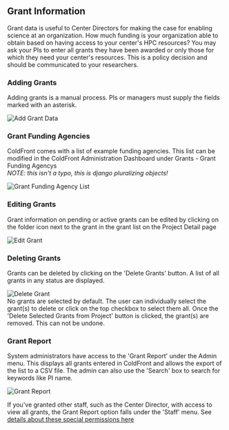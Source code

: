 ## Grant Information

Grant data is useful to Center Directors for making the case for enabling science at an organization.  How much funding is your organization able to obtain based on having access to your center's HPC resources?  You may ask your PIs to enter all grants they have been awarded or only those for which they need your center's resources.  This is a policy decision and should be communicated to your researchers.  

### Adding Grants

Adding grants is a manual process.  PIs or managers must supply the fields marked with an asterisk.

![Add Grant Data](../../images/addgrant.PNG)  


### Grant Funding Agencies

ColdFront comes with a list of example funding agencies.  This list can be modified in the ColdFront Administration Dashboard under Grants - Grant Funding Agencys  
_NOTE: this isn't a typo, this is django pluralizing objects!_

![Grant Funding Agency List](../../images/fundinglist.PNG)  

### Editing Grants

Grant information on pending or active grants can be edited by clicking on the folder icon next to the grant in the grant list on the Project Detail page  

![Edit Grant](../../images/grantlist.PNG)  


### Deleting Grants

Grants can be deleted by clicking on the 'Delete Grants' button.  A list of all grants in any status are displayed.  

![Delete Grant](../../images/deletegrant.PNG)  
No grants are selected by default.  The user can individually select the grant(s) to delete or click on the top checkbox to select them all.  Once the 'Delete Selected Grants from Project' button is clicked, the grant(s) are removed.  This can not be undone.


### Grant Report

System administrators have access to the 'Grant Report' under the Admin menu.  This displays all grants entered in ColdFront and allows the export of the list to a CSV file.  The admin can also use the 'Search' box to search for keywords like PI name.  

![Grant Report](../../images/grantreport.PNG)  

If you've granted other staff, such as the Center Director, with access to view all grants, the Grant Report option falls under the 'Staff' menu.  See [details about these special permissions here](../roles/director.md)  
